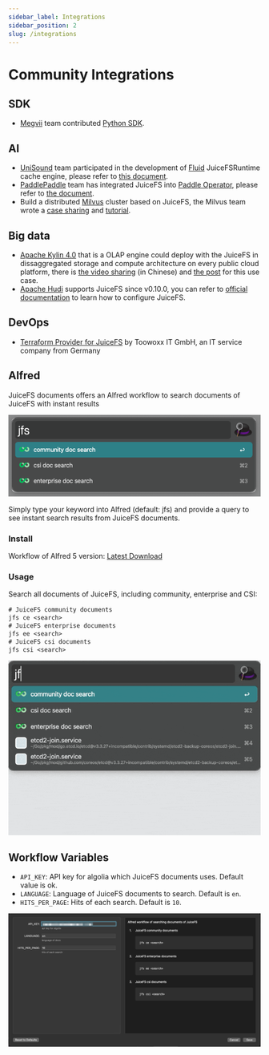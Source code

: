 ```yaml
---
sidebar_label: Integrations
sidebar_position: 2
slug: /integrations
---
```


# Community Integrations

## SDK

- [Megvii](https://en.megvii.com) team contributed [Python SDK](https://github.com/megvii-research/juicefs-python).

## AI

- [UniSound](https://www.unisound.com) team participated in the development of [Fluid](https://github.com/fluid-cloudnative/fluid) JuiceFSRuntime cache engine, please refer to [this document](https://github.com/fluid-cloudnative/fluid/blob/master/docs/en/samples/juicefs_runtime.md).
- [PaddlePaddle](https://github.com/paddlepaddle/paddle) team has integrated JuiceFS into [Paddle Operator](https://github.com/PaddleFlow/paddle-operator), please refer to [the document](https://github.com/PaddleFlow/paddle-operator/blob/sampleset/docs/en/ext-overview.md).
- Build a distributed [Milvus](https://milvus.io) cluster based on JuiceFS, the Milvus team wrote a [case sharing](https://zilliz.com/blog/building-a-milvus-cluster-based-on-juicefs) and [tutorial](https://tutorials.milvus.io/en-juicefs/index.html?index=..%2F..index#0).

## Big data

- [Apache Kylin 4.0](http://kylin.apache.org) that is a OLAP engine could deploy with the JuiceFS in dissaggregated storage and compute architecture on every public cloud platform, there is [the video sharing](https://www.bilibili.com/video/BV1c54y1W72S) (in Chinese) and [the post](https://juicefs.com/en/blog/optimize-kylin-on-juicefs) for this use case.
- [Apache Hudi](https://hudi.apache.org) supports JuiceFS since v0.10.0, you can refer to [official documentation](https://hudi.apache.org/docs/jfs_hoodie) to learn how to configure JuiceFS.

## DevOps

- [Terraform Provider for JuiceFS](https://github.com/toowoxx/terraform-provider-juicefs) by Toowoxx IT GmbH, an IT service company from Germany

## Alfred

JuiceFS documents offers an Alfred workflow to search documents of JuiceFS with instant results

![JuiceFS Alfred Workflow](../images/workflow-root.png)

Simply type your keyword into Alfred (default: jfs) and provide a query to see instant search results from JuiceFS documents.

### Install

Workflow of Alfred 5 version: [Latest Download](https://github.com/zwwhdls/juicefs-alfred-workflow/releases/download/v0.1.0/JuiceFS.Search.alfredworkflow)

### Usage

Search all documents of JuiceFS, including community, enterprise and CSI:

```
# JuiceFS community documents
jfs ce <search>
# JuiceFS enterprise documents
jfs ee <search>
# JuiceFS csi documents
jfs csi <search>
```

![JuiceFS Alfred Workflow demo](../images/workflow-demo.gif)

## Workflow Variables

- `API_KEY`: API key for algolia which JuiceFS documents uses. Default value is ok.
- `LANGUAGE`: Language of JuiceFS documents to search. Default is `en`.
- `HITS_PER_PAGE`: Hits of each search. Default is `10`.

![JuiceFS Alfred Workflow configuration](../images/configuration.png)
